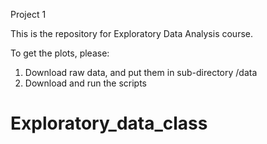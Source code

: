 

Project 1

This is the repository for Exploratory Data Analysis course.

To get the plots, please:

1. Download raw data, and put them in sub-directory /data
2. Download and run the scripts

# Exploratory_data_class
